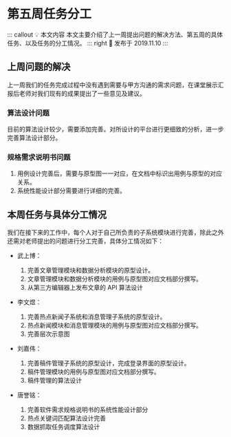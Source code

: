 # 第五周任务分工 <AuthorBadge text="Week 5-1" vertical="middle"/> <AuthorBadge text="@李文煜" vertical="middle"/>

::: callout 💡 本文内容
本文主要介绍了上一周提出问题的解决方法、第五周的具体任务、以及任务的分工情况。
::: right
📅 发布于 2019.11.10
:::

## 上周问题的解决

上一周我们的任务完成过程中没有遇到需要与甲方沟通的需求问题，在课堂展示汇报后老师对我们现有的成果提出了一些意见及建议。

### 算法设计问题

目前的算法设计较少，需要添加完善。对所设计的平台进行更细致的分析，进一步完善算法设计部分。

### 规格需求说明书问题

1.  用例设计完善后，需要与原型图一一对应，在文档中标识出用例与原型的对应关系。
2.  系统性能设计部分需要进行详细的完善。

## 本周任务与具体分工情况

我们在接下来的工作中，每个人对于自己所负责的子系统模块进行完善，除此之外还需对老师提出的问题进行分工完善，具体分工情况如下：

-   武上博： 
    1.  完善文章管理模块和数据分析模块的原型设计。
    2.  文章管理模块和数据分析模块的用例与原型图对应文档部分撰写。
    3.  从第三方编辑器上发布文章的 API 算法设计

-   李文煜：
    1.  完善热点新闻子系统和消息管理子系统的原型设计。
    2.  热点新闻模块和消息管理模块的用例与原型图对应文档部分撰写。
    3.  完善层次示意图

-   刘嘉伟：
    1.  完善稿件管理子系统的原型设计，完成登录界面的原型设计。
    2.  稿件管理模块的用例与原型图对应文档部分撰写。
    3.  稿件管理的算法设计

-   唐誉铭：
    1.  完善软件需求规格说明书的系统性能设计部分
    2.  热点关键词匹配算法设计完善
    3.  数据抓取任务调度算法设计
